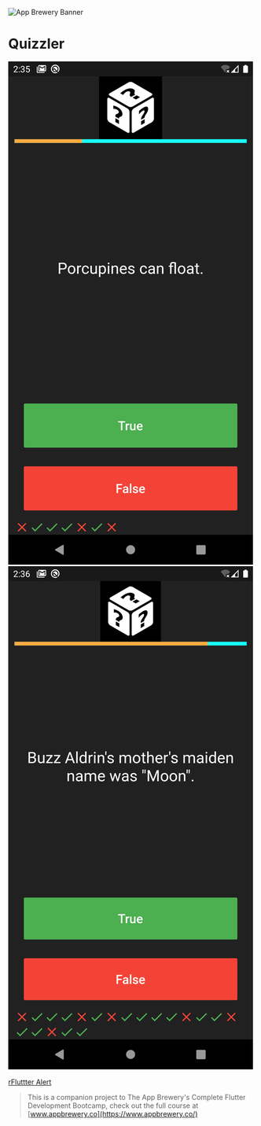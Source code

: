 ![App Brewery Banner](https://github.com/londonappbrewery/Images/blob/master/AppBreweryBanner.png)


# Quizzler
![](assets/images/Screenshot_1589808936.png)
![](assets/images/Screenshot_1589808993.png)

[rFluttter Alert](https://pub.dartlang.org/packages/rflutter_alert)





>This is a companion project to The App Brewery's Complete Flutter Development Bootcamp, check out the full course at [www.appbrewery.co](https://www.appbrewery.co/)
